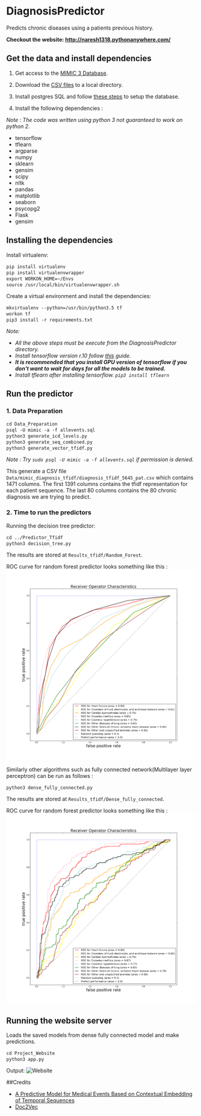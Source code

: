 # DiagnosisPredictor
Predicts chronic diseases using a patients previous history.

**Checkout the website: http://naresh1318.pythonanywhere.com/**

## Get the data and install dependencies
1. Get access to the [MIMIC 3 Database](https://mimic.physionet.org/gettingstarted/access/).

2. Download the [CSV files](https://mimic.physionet.org/gettingstarted/dbsetup/) to a local directory.

3. Install postgres SQL and follow [these steps](https://mimic.physionet.org/tutorials/install-mimic-locally-ubuntu/) to setup the database.

4. Install the following dependencies : 

*Note : The code was written using python 3 not guaranteed to work on python 2.*

 * tensorflow
 * tflearn
 * argparse
 * numpy
 * sklearn
 * gensim
 * scipy
 * nltk
 * pandas
 * matplotlib
 * seaborn
 * psycopg2
 * Flask
 * gensim
 
## Installing the dependencies
Install virtualenv:

    pip install virtualenv
    pip install virtualenvwrapper
    export WORKON_HOME=~/Envs
    source /usr/local/bin/virtualenvwrapper.sh
   
Create a virtual environment and install the dependencies:
    
    mkvirtualenv --python=/usr/bin/python3.5 tf
    workon tf
    pip3 install -r requirements.txt
    
*Note:*

 * *All the above steps must be execute from the DiagnosisPredictor directory.*     
 * *Install tensorflow version r.10 follow [this](https://www.tensorflow.org/versions/r0.10/get_started/os_setup#virtualenv_installation) guide.*
 * ***It is recommended that you install GPU version of tensorflow if you don't want to wait for days for all the models to be trained.***  
 * *Install tflearn after installing tensorflow. `pip3 install tflearn`*
## Run the predictor

### 1. Data Preparation

    cd Data_Preparation
    psql -U mimic -a -f allevents.sql
    python3 generate_icd_levels.py
    python3 generate_seq_combined.py
    python3 generate_vector_tfidf.py
    
*Note : Try `sudo psql -U mimic -a -f allevents.sql` if permission is denied.*

This generate a CSV file `Data/mimic_diagnosis_tfidf/diagnosis_tfidf_5645_pat.csv` which contains 1471 columns.
The first 1391 columns contains the tfidf representation for each patient sequence. The last 80 columns contains the 80 chronic diagnosis
we are trying to predict.

### 2. Time to run the predictors

Running the decision tree predictor:

    cd ../Predictor_Tfidf
    python3 decision_tree.py
    
The results are stored at `Results_tfidf/Random_Forest`.

ROC curve for random forest predictor looks something like this :
![random forest roc](https://raw.githubusercontent.com/Naresh1318/DiagnosisPredictor/master/Results_tfidf/Random_Forest/Plots/ROC_RF_criterion_entropy_n_estimators_10_size_1391.png)
    
Similarly other algorithms such as fully connected network(Multilayer layer perceptron)
can be run as follows : 

    python3 dense_fully_connected.py
    
The results are stored at `Results_tfidf/Dense_fully_connected`.

ROC curve for random forest predictor looks something like this :
![dense fully connected](https://raw.githubusercontent.com/Naresh1318/DiagnosisPredictor/master/Results_tfidf/Dense_fully_connected/Plots/ROC_FC_n_epoch_10_batch_size_32_size_1391_5645_tfidf.png)

## Running the website server
Loads the saved models from dense fully connected model and make predictions.
    
    cd Project_Website
    python3 app.py
    
Output:
![Website]()

##Credits
* [A Predictive Model for Medical Events Based on Contextual Embedding of Temporal Sequences](http://medinform.jmir.org/2016/4/e39/)
* [Doc2Vec](https://github.com/linanqiu/word2vec-sentiments/blob/master/word2vec-sentiment.ipynb)
